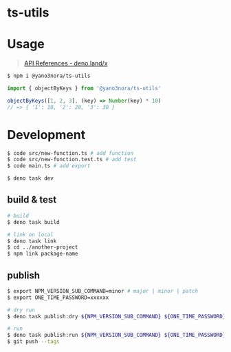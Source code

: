 ts-utils
===

# Usage
> [API References - deno.land/x](https://deno.land/x/yano3nora_tsutils/main.ts)

```sh
$ npm i @yano3nora/ts-utils
```

```ts
import { objectByKeys } from '@yano3nora/ts-utils'

objectByKeys([1, 2, 3], (key) => Number(key) * 10)
// => { '1': 10, '2': 20, '3': 30 }
```

# Development
```sh
$ code src/new-function.ts # add function
$ code src/new-function.test.ts # add test
$ code main.ts # add export

$ deno task dev
```

## build & test
```sh
# build
$ deno task build

# link on local
$ deno task link
$ cd ../another-project
$ npm link package-name
```

## publish
```sh
$ export NPM_VERSION_SUB_COMMAND=minor # major | minor | patch
$ export ONE_TIME_PASSWORD=xxxxxx

# dry run
$ deno task publish:dry ${NPM_VERSION_SUB_COMMAND} ${ONE_TIME_PASSWORD}

# run
$ deno task publish:run ${NPM_VERSION_SUB_COMMAND} ${ONE_TIME_PASSWORD}
$ git push --tags
```
